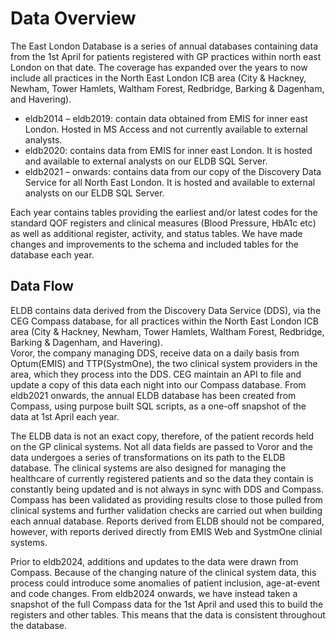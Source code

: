 # Data Overview
The East London Database is a series of annual databases containing data from the 1st April for patients registered with GP practices within north east London on that date. The coverage has expanded over the years to now include all practices in the North East London ICB area (City & Hackney, Newham, Tower Hamlets, Waltham Forest, Redbridge, Barking & Dagenham, and Havering).

- eldb2014 – eldb2019: contain data obtained from EMIS for inner east London. Hosted in MS Access and not currently available to external analysts.
- eldb2020: contains data from EMIS for inner east London. It is hosted and available to external analysts on our ELDB SQL Server.
- eldb2021 – onwards: contains data from our copy of the Discovery Data Service for all North East London. It is hosted and available to external analysts on our ELDB SQL Server.

Each year contains tables providing the earliest and/or latest codes for the standard QOF registers and clinical measures (Blood Pressure, HbA1c etc) as well as additional register, activity, and status tables. We have made changes and improvements to the schema and included tables for the database each year.

## Data Flow
ELDB contains data derived from the Discovery Data Service (DDS), via the CEG Compass database, for all practices within the North East London ICB area (City & Hackney, Newham, Tower Hamlets, Waltham Forest, Redbridge, Barking & Dagenham, and Havering).  
Voror, the company managing DDS, receive data on a daily basis from Optum(EMIS) and TTP(SystmOne), the two clinical system providers in the area, which they process into the DDS.  CEG maintain an API to file and update a copy of this data each night into our Compass database.  From eldb2021 onwards, the annual ELDB database has been created from Compass, using purpose built SQL scripts, as a one-off snapshot of the data at 1st April each year.

The ELDB data is not an exact copy, therefore, of the patient records held on the GP clinical systems.  Not all data fields are passed to Voror and the data undergoes a series of transformations on its path to the ELDB database.  The clinical systems are also designed for managing the healthcare of currently registered patients and so the data they contain is constantly being updated and is not always in sync with DDS and Compass.  Compass has been validated as providing results close to those pulled from clinical systems and further validation checks are carried out when building each annual database.  Reports derived from ELDB should not be compared, however, with reports derived directly from EMIS Web and SystmOne clinial systems.

Prior to eldb2024, additions and updates to the data were drawn from Compass. Because of the changing nature of the clinical system data, this process could introduce some anomalies of patient inclusion, age-at-event and code changes.  From eldb2024 onwards, we have instead taken a snapshot of the full Compass data for the 1st April and used this to build the registers and other tables.  This means that the data is consistent throughout the database. 
